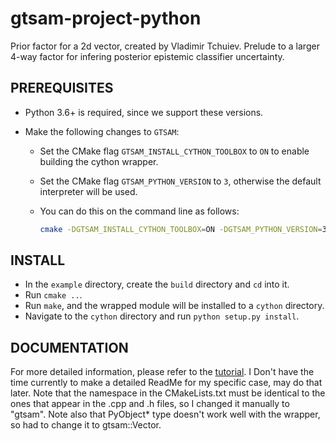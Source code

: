 # gtsam-project-python

Prior factor for a 2d vector, created by Vladimir Tchuiev. Prelude to a larger 4-way factor for infering posterior epistemic classifier uncertainty.

## PREREQUISITES

- Python 3.6+ is required, since we support these versions.
- Make the following changes to `GTSAM`:

  - Set the CMake flag `GTSAM_INSTALL_CYTHON_TOOLBOX` to `ON` to enable building the cython wrapper.
  - Set the CMake flag `GTSAM_PYTHON_VERSION` to `3`, otherwise the default interpreter will be used.
  - You can do this on the command line as follows:

    ```sh
    cmake -DGTSAM_INSTALL_CYTHON_TOOLBOX=ON -DGTSAM_PYTHON_VERSION=3 ..
    ```

## INSTALL

- In the `example` directory, create the `build` directory and `cd` into it.
- Run `cmake ..`.
- Run `make`, and the wrapped module will be installed to a `cython` directory.
- Navigate to the `cython` directory and run `python setup.py install`.

## DOCUMENTATION

For more detailed information, please refer to the [tutorial](TUTORIAL.md). I Don't have the time currently to make a detailed ReadMe for my specific case, may do that later.
Note that the namespace in the CMakeLists.txt must be identical to the ones that appear in the .cpp and .h files, so I changed it manually to "gtsam". Note also that PyObject* type doesn't work well with
the wrapper, so had to change it to gtsam::Vector.
